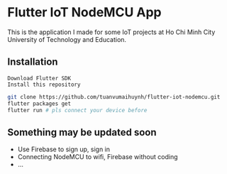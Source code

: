 # Flutter IoT NodeMCU App

This is the application I made for some IoT projects at Ho Chi Minh City University of Technology and Education.

## Installation

    Download Flutter SDK
    Install this repository

```bash
git clone https://github.com/tuanvumaihuynh/flutter-iot-nodemcu.git
flutter packages get
flutter run # pls connect your device before
```

## Something may be updated soon

- Use Firebase to sign up, sign in
- Connecting NodeMCU to wifi, Firebase without coding
- ...
